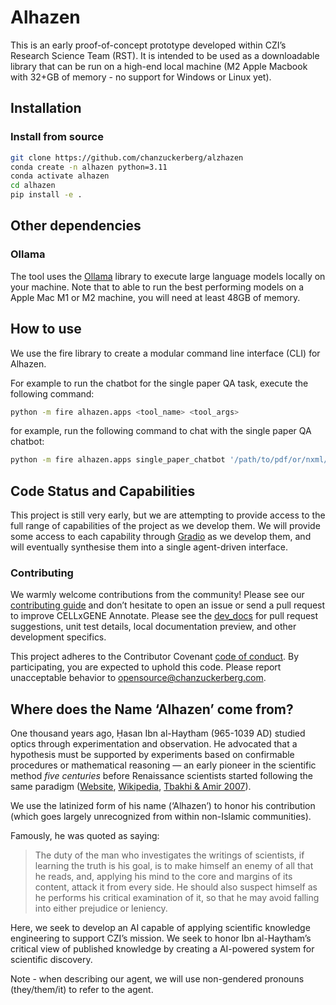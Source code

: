 # Alhazen

<!-- WARNING: THIS FILE WAS AUTOGENERATED! DO NOT EDIT! -->

This is an early proof-of-concept prototype developed within CZI’s
Research Science Team (RST). It is intended to be used as a downloadable
library that can be run on a high-end local machine (M2 Apple Macbook
with 32+GB of memory - no support for Windows or Linux yet).

## Installation

### Install from source

``` bash
git clone https://github.com/chanzuckerberg/alzhazen
conda create -n alhazen python=3.11
conda activate alhazen
cd alhazen
pip install -e .
```

## Other dependencies

### Ollama

The tool uses the [Ollama](https://ollama.ai/) library to execute large
language models locally on your machine. Note that to able to run the
best performing models on a Apple Mac M1 or M2 machine, you will need at
least 48GB of memory.

## How to use

We use the fire library to create a modular command line interface (CLI)
for Alhazen.

For example to run the chatbot for the single paper QA task, execute the
following command:

``` bash
python -m fire alhazen.apps <tool_name> <tool_args>
```

for example, run the following command to chat with the single paper QA
chatbot:

``` bash
python -m fire alhazen.apps single_paper_chatbot '/path/to/pdf/or/nxml/files/' 'mistral-7b-instruct'`
```

## Code Status and Capabilities

This project is still very early, but we are attempting to provide
access to the full range of capabilities of the project as we develop
them. We will provide some access to each capability through
[Gradio](https://gradio.app/) as we develop them, and will eventually
synthesise them into a single agent-driven interface.

### Contributing

We warmly welcome contributions from the community! Please see our
[contributing
guide](https://github.com/chanzuckerberg/cellxgene-documentation/blob/main/contribute.md)
and don’t hesitate to open an issue or send a pull request to improve
CELLxGENE Annotate. Please see the
[dev_docs](https://github.com/chanzuckerberg/cellxgene/tree/main/dev_docs)
for pull request suggestions, unit test details, local documentation
preview, and other development specifics.

This project adheres to the Contributor Covenant [code of
conduct](https://github.com/chanzuckerberg/.github/blob/master/CODE_OF_CONDUCT.md).
By participating, you are expected to uphold this code. Please report
unacceptable behavior to opensource@chanzuckerberg.com.

## Where does the Name ‘Alhazen’ come from?

One thousand years ago, Ḥasan Ibn al-Haytham (965-1039 AD) studied
optics through experimentation and observation. He advocated that a
hypothesis must be supported by experiments based on confirmable
procedures or mathematical reasoning — an early pioneer in the
scientific method *five centuries* before Renaissance scientists started
following the same paradigm ([Website](https://www.ibnalhaytham.com/),
[Wikipedia](https://en.wikipedia.org/wiki/Ibn_al-Haytham), [Tbakhi &
Amir 2007](https://www.ncbi.nlm.nih.gov/pmc/articles/PMC6074172/)).

We use the latinized form of his name (‘Alhazen’) to honor his
contribution (which goes largely unrecognized from within non-Islamic
communities).

Famously, he was quoted as saying:

> The duty of the man who investigates the writings of scientists, if
> learning the truth is his goal, is to make himself an enemy of all
> that he reads, and, applying his mind to the core and margins of its
> content, attack it from every side. He should also suspect himself as
> he performs his critical examination of it, so that he may avoid
> falling into either prejudice or leniency.

Here, we seek to develop an AI capable of applying scientific knowledge
engineering to support CZI’s mission. We seek to honor Ibn al-Haytham’s
critical view of published knowledge by creating a AI-powered system for
scientific discovery.

Note - when describing our agent, we will use non-gendered pronouns
(they/them/it) to refer to the agent.
